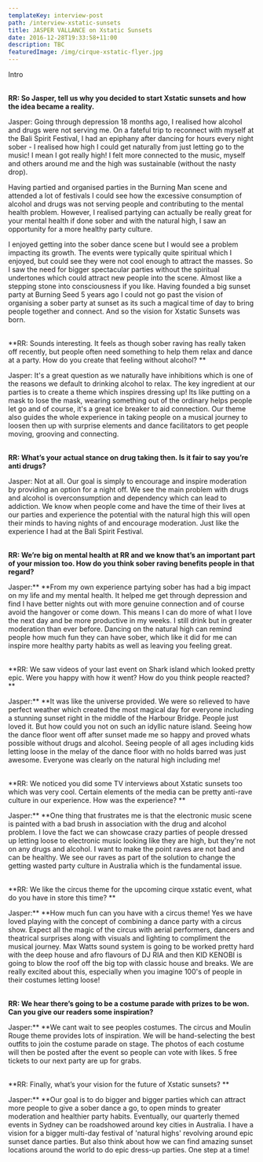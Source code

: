 ```yaml
---
templateKey: interview-post
path: /interview-xstatic-sunsets
title: JASPER VALLANCE on Xstatic Sunsets
date: 2016-12-28T19:33:58+11:00
description: TBC
featuredImage: /img/cirque-xstatic-flyer.jpg
---
```

Intro
<br><br>

**RR: So Jasper, tell us why you decided to start Xstatic sunsets and how the idea became a reality.**

Jasper: Going through depression 18 months ago, I realised how alcohol and drugs were not serving me.  On a fateful trip to reconnect with myself at the Bali Spirit Festival,  I had an epiphany after dancing for hours every night sober - I realised how high I could get naturally from just letting go to the music!  I mean I got really high!  I felt more connected to the music, myself and others around me and the high was sustainable (without the nasty drop).  

Having partied and organised parties in the Burning Man scene and attended a lot of festivals I could see how the excessive consumption of alcohol and drugs was not serving people and contributing to the mental health problem.  However, I realised partying can actually be really great for your mental health if done sober and with the natural high, I saw an opportunity for a more healthy party culture.

I enjoyed getting into the sober dance scene but I would see a problem impacting its growth.  The events were typically quite spiritual which I enjoyed, but could see they were not cool enough to attract the masses.  So I saw the need for bigger spectacular parties without the spiritual undertones which could attract new people into the scene.  Almost like a stepping stone into consciousness if you like.  Having founded a big sunset party at Burning Seed 5 years ago I could not go past the vision of organising a sober party at sunset as its such a magical time of day to bring people together and connect.  And so the vision for Xstatic Sunsets was born.
<br><br>

**RR: Sounds interesting. It feels as though sober raving has really taken off recently, but people often need something to help them relax and dance at a party. How do you create that feeling without alcohol? **

Jasper: It's a great question as we naturally have inhibitions which is one of the reasons we default to drinking alcohol to relax.  The key ingredient at our parties is to create a theme which inspires dressing up! Its like putting on a mask to lose the mask, wearing something out of the ordinary helps people let go and of course, it's a great ice breaker to aid connection.  Our theme also guides the whole experience in taking people on a musical journey to loosen then up with surprise elements and dance facilitators to get people moving, grooving and connecting.
<br><br>

**RR: What’s your actual stance on drug taking then. Is it fair to say you’re anti drugs?**

Jasper: Not at all.  Our goal is simply to encourage and inspire moderation by providing an option for a night off.  We see the main problem with drugs and alcohol is overconsumption and dependency which can lead to addiction.  We know when people come and have the time of their lives at our parties and experience the potential with the natural high this will open their minds to having nights of and encourage moderation.  Just like the experience I had at the Bali Spirit Festival.
<br><br>  

**RR: We’re big on mental health at RR and we know that’s an important part of your mission too. How do you think sober raving benefits people in that regard?**

Jasper:** **From my own experience partying sober has had a big impact on my life and my mental health.   It helped me get through depression and find I have better nights out with more genuine connection and of course avoid the hangover or come down.  This means I can do more of what I love the next day and be more productive in my weeks.  I still drink but in greater moderation than ever before.   Dancing on the natural high can remind people how much fun they can have sober, which like it did for me can inspire more healthy party habits as well as leaving you feeling great.
<br><br>

**RR: We saw videos of your last event on Shark island which looked pretty epic. Were you happy with how it went? How do you think people reacted? **

Jasper:** **It was like the universe provided.  We were so relieved to have perfect weather which created the most magical day for everyone including a stunning sunset right in the middle of the Harbour Bridge.  People just loved it.  But how could you not on such an idyllic nature island.  Seeing how the dance floor went off after sunset made me so happy and proved whats possible without drugs and alcohol.  Seeing people of all ages including kids letting loose in the melay of the dance floor with no holds barred was just awesome.  Everyone was clearly on the natural high including me!
<br><br>

**RR: We noticed you did some TV interviews about Xstatic sunsets too which was very cool. Certain elements of the media can be pretty anti-rave culture in our experience. How was the experience? **

Jasper:** **One thing that frustrates me is that the electronic music scene is painted with a bad brush in association with the drug and alcohol problem.  I love the fact we can showcase crazy parties of people dressed up letting loose to electronic music looking like they are high, but they're not on any drugs and alcohol.   I want to make the point raves are not bad and can be healthy. We see our raves as part of the solution to change the getting wasted party culture in Australia which is the fundamental issue.
<br><br>  

**RR: We like the circus theme for the upcoming cirque xstatic event, what do you have in store this time? **

Jasper:** **How much fun can you have with a circus theme!  Yes we have loved playing with the concept of combining a dance party with a circus show.  Expect all the magic of the circus with aerial performers, dancers and theatrical surprises along with visuals and lighting to compliment the musical journey.  Max Watts sound system is going to be worked pretty hard with the deep house and afro flavours of DJ RIA and then KID KENOBI is going to blow the roof off the big top with classic house and breaks. We are really excited about this, especially when you imagine 100's of people in their costumes letting loose!
<br><br> 

**RR: We hear there’s going to be a costume parade with prizes to be won. Can you give our readers some inspiration?**

Jasper:** **We cant wait to see peoples costumes.  The circus and Moulin Rouge theme provides lots of inspiration.  We will be hand-selecting the best outfits to join the costume parade on stage.  The photos of each costume will then be posted after the event so people can vote with likes.  5 free tickets to our next party are up for grabs.
<br><br>

**RR: Finally, what’s your vision for the future of Xstatic sunsets?  **

Jasper:** **Our goal is to do bigger and bigger parties which can attract more people to give a sober dance a go, to open minds to greater moderation and healthier party habits.  Eventually, our quarterly themed events in Sydney can be roadshowed around key cities in Australia.  I have a vision for a bigger multi-day festival of 'natural highs' revolving around epic sunset dance parties.  But also think about how we can find amazing sunset locations around the world to do epic dress-up parties. One step at a time!
